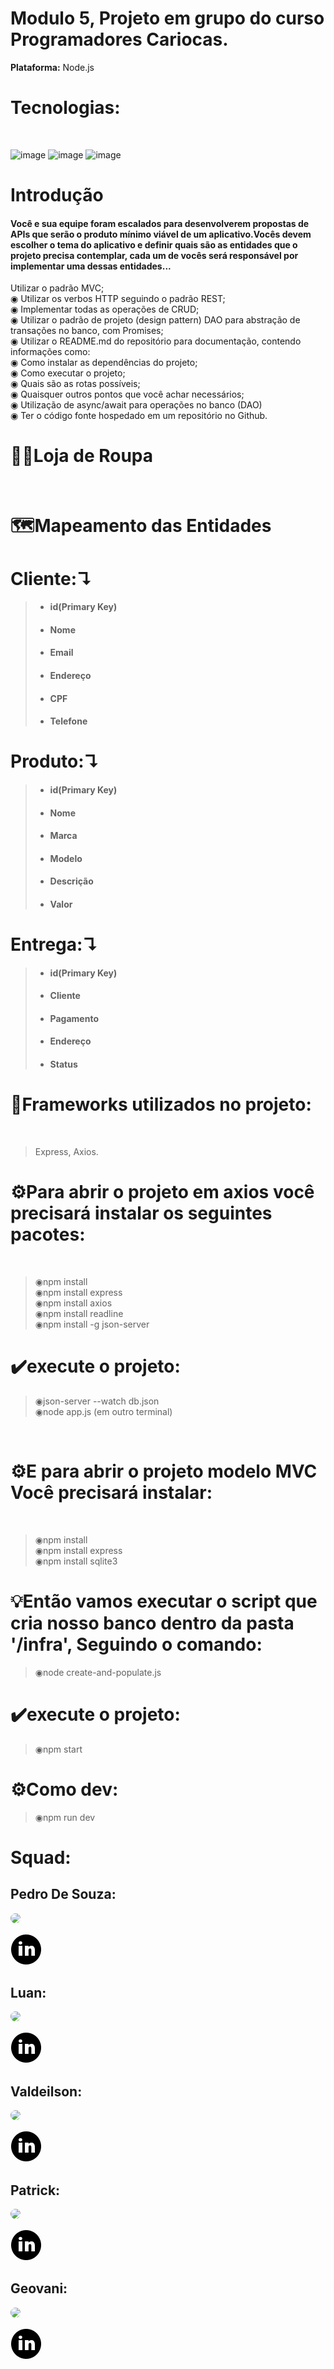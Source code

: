 # Modulo 5, Projeto em grupo do curso Programadores Cariocas.<br> 
**Plataforma:** Node.js<br>
<h1>Tecnologias:</h1><br> 

![image](https://user-images.githubusercontent.com/56053290/218258400-46b576f3-03c0-4557-b984-189c104e5a51.png)
![image](https://user-images.githubusercontent.com/56053290/218258497-d0ddc8bf-a8dc-45b2-aba5-4614700e73d5.png)
![image](https://user-images.githubusercontent.com/56053290/218259194-0cbc46a8-6150-4eb7-8cfb-14846262a0c3.png)

<h1>Introdução</h1>

<h4>Você e sua equipe foram escalados para desenvolverem propostas de APIs que serão o produto mínimo viável de um aplicativo.Vocês devem escolher o tema do aplicativo e definir quais são as entidades que o projeto precisa contemplar, cada um de vocês será responsável por implementar uma dessas entidades...</h4>

Utilizar o padrão MVC;<br>
◉ Utilizar os verbos HTTP seguindo o padrão REST;<br>
◉ Implementar todas as operações de CRUD;<br>
◉ Utilizar o padrão de projeto (design pattern) DAO para abstração de transações no banco, com Promises;<br>
◉ Utilizar o README.md do repositório para documentação, contendo informações como:<br>
◉ Como instalar as dependências do projeto;<br>
◉ Como executar o projeto;<br>
◉ Quais são as rotas possíveis;<br>
◉ Quaisquer outros pontos que você achar necessários;<br>
◉ Utilização de async/await para operações no banco (DAO)<br>
◉ Ter o código fonte hospedado em um repositório no Github.<br>

<h1>👕👖Loja de Roupa</h1><br>

[](https://res.cloudinary.com/dte7upwcr/image/upload/v1642127986/blog/blog2/loja-de-roupas-online/loja-de-roupas-online2.jpg)

<h1>🗺️Mapeamento das Entidades</h1>

<h1>Cliente:↴</h1>

>- <h4>id(Primary Key)</h4>
>- <h4>Nome</h4>
>- <h4>Email</h4>
>- <h4>Endereço</h4>
>- <h4>CPF</h4>
>- <h4>Telefone</h4>


<h1>Produto:↴</h1>

>- <h4>id(Primary Key)</h4>
>- <h4>Nome</h4>
>- <h4>Marca</h4>
>- <h4>Modelo</h4>
>- <h4>Descrição</h4>
>- <h4>Valor</h4>


<h1>Entrega:↴</h1>

>- <h4>id(Primary Key)</h4>
>- <h4>Cliente</h4>
>- <h4>Pagamento</h4>
>- <h4>Endereço</h4>
>- <h4>Status</h4>




<h1>🚀Frameworks utilizados no projeto:</h1><br>

>Express, Axios.

<h1>⚙️Para abrir o projeto em axios você precisará instalar os seguintes pacotes:</h1><br>
 
>◉npm install<br>
>◉npm install express<br>
>◉npm install axios<br>
>◉npm install readline<br>
>◉npm install -g json-server

<h1>✔️execute o projeto:</h1>

>◉json-server --watch db.json<br>
>◉node app.js (em outro terminal)
<br>
 
<h1>⚙️E para abrir o projeto modelo MVC Você precisará instalar:</h1><br>

>◉npm install<br>
>◉npm install express<br>
>◉npm install sqlite3

<h1>💡Então vamos executar o script que cria nosso banco dentro da pasta '/infra', Seguindo o comando:</h1>

>◉node create-and-populate.js

 <h1>✔️execute o projeto:</h1>
 
>◉npm start
 
<h1>⚙️Como dev:</h1>
 
>◉npm run dev

<h1> Squad: </h1>

<h2>Pedro De Souza:</h2>

<p> <a href="https://github.com/themonsteer" target="_blank"><img src="https://user-images.githubusercontent.com/56053290/218259194-0cbc46a8-6150-4eb7-8cfb-14846262a0c3.png" style="border-radius: 300px"></a> </p>
   
<p>  <a href="https://www.linkedin.com/in/pedro-souza-a382b3182" target="_blank"><img src="img/icone-linkedin.png" style="border-radius: 30px"></a> </p>


<h2>Luan:</h2>

<p> <a href="https://github.com/luanmartins8" target="_blank"><img src="https://user-images.githubusercontent.com/56053290/218259194-0cbc46a8-6150-4eb7-8cfb-14846262a0c3.png" style="border-radius: 30px"></a> </p>
   
<p>  <a href="https://www.linkedin.com/in/luan-martins-55b33916b/" target="_blank"><img src="img/icone-linkedin.png" style="border-radius: 30px"></a> </p>


<h2>Valdeilson:</h2>

<p> <a href="https://github.com/VALdeilSONn" target="_blank"><img src="https://user-images.githubusercontent.com/56053290/218259194-0cbc46a8-6150-4eb7-8cfb-14846262a0c3.png" style="border-radius: 30px"></a> </p>
   
<p>  <a href="https://www.linkedin.com/in/valdeilson-souza-de-carvalho-8871b5245/" target="_blank"><img src="img/icone-linkedin.png" style="border-radius: 30px"></a> </p>


<h2>Patrick:</h2>

<p> <a href="https://github.com/fpdvloper" target="_blank"><img src="https://user-images.githubusercontent.com/56053290/218259194-0cbc46a8-6150-4eb7-8cfb-14846262a0c3.png" style="border-radius: 30px"></a> </p>
   
<p>  <a href="https://www.linkedin.com/in/fpdeveloper/" target="_blank"><img src="img/icone-linkedin.png" style="border-radius: 30px"></a> </p>


<h2>Geovani:</h2>

<p> <a href="https://github.com/VALdeilSONn" target="_blank"><img src="https://user-images.githubusercontent.com/56053290/218259194-0cbc46a8-6150-4eb7-8cfb-14846262a0c3.png" style="border-radius: 30px"></a> </p>
   
<p>  <a href="https://www.linkedin.com/in/geovanihenrique/" target="_blank"><img src="img/icone-linkedin.png" style="border-radius: 30px"></a> </p>
